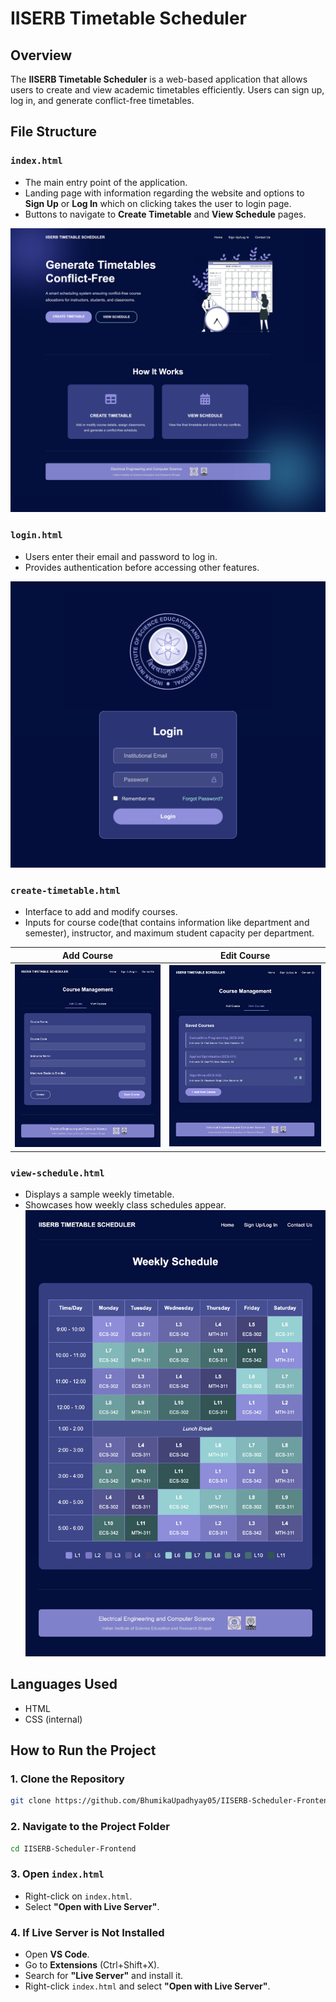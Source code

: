 # IISERB Timetable Scheduler

## Overview
The **IISERB Timetable Scheduler** is a web-based application that allows users to create and view academic timetables efficiently. Users can sign up, log in, and generate conflict-free timetables.

## File Structure

### `index.html`
- The main entry point of the application.
- Landing page with information regarding the website and options to **Sign Up** or **Log In** which on clicking takes the user to login page.
- Buttons to navigate to **Create Timetable** and **View Schedule** pages.

![Landing Page](images/index-html.png)

### `login.html`
- Users enter their email and password to log in.
- Provides authentication before accessing other features.

![Login Page](images/127.0.0.1_5500_login.html.png)

### `create-timetable.html`
- Interface to add and modify courses.
- Inputs for course code(that contains information like department and semester), instructor, and maximum student capacity per department.

| Add Course | Edit Course |
|------------|------------|
| ![Add Course](images/create-timetable.html(1).png) | ![View Course](images/create-timetable.html(2).png) |


### `view-schedule.html`
- Displays a sample weekly timetable.
- Showcases how weekly class schedules appear.
![Login Page](images/127.0.0.1_5500_view-shcedule.html.png)

## Languages Used
- HTML
- CSS (internal)
  
## How to Run the Project
### 1. Clone the Repository
```bash
git clone https://github.com/BhumikaUpadhyay05/IISERB-Scheduler-Frontend.git
```

### 2. Navigate to the Project Folder
```bash
cd IISERB-Scheduler-Frontend
```

### 3. Open `index.html`
- Right-click on `index.html`.
- Select **"Open with Live Server"**.

### 4. If Live Server is Not Installed
- Open **VS Code**.
- Go to **Extensions** (Ctrl+Shift+X).
- Search for **"Live Server"** and install it.
- Right-click `index.html` and select **"Open with Live Server"**.



